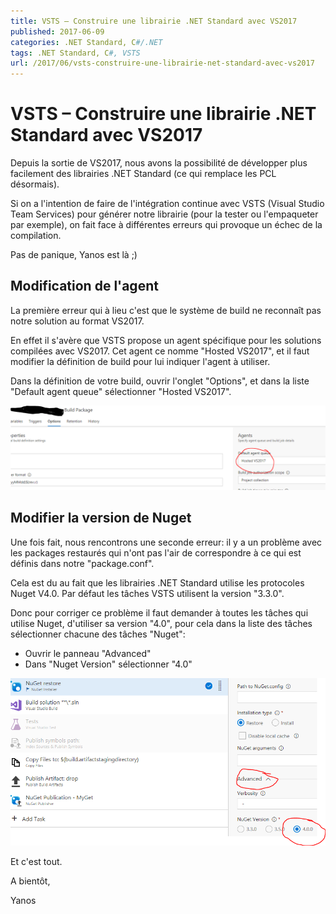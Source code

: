 ```yaml
---
title: VSTS – Construire une librairie .NET Standard avec VS2017
published: 2017-06-09
categories: .NET Standard, C#/.NET
tags: .NET Standard, C#, VSTS
url: /2017/06/vsts-construire-une-librairie-net-standard-avec-vs2017
---
```


# VSTS – Construire une librairie .NET Standard avec VS2017

Depuis la sortie de VS2017, nous avons la possibilité de développer plus facilement des librairies .NET Standard (ce qui remplace les PCL désormais).

Si on a l'intention de faire de l'intégration continue avec VSTS (Visual Studio Team Services) pour générer notre librairie (pour la tester ou l'empaqueter par exemple), on fait face à différentes erreurs qui provoque un échec de la compilation.

Pas de panique, Yanos est là ;)

<!--more-->

## Modification de l'agent

La première erreur qui à lieu c'est que le système de build ne reconnaît pas notre solution au format VS2017.

En effet il s'avère que VSTS propose un agent spécifique pour les solutions compilées avec VS2017. Cet agent ce nomme "Hosted VS2017", et il faut modifier la définition de build pour lui indiquer l'agent à utiliser.

Dans la définition de votre build, ouvrir l'onglet "Options", et dans la liste "Default agent queue" sélectionner "Hosted VS2017".

![Sélection de l'agent "Hosted VS2017" dans une définition de build VSTS](vsts-build-hosted-vs2017.png)

## Modifier la version de Nuget

Une fois fait, nous rencontrons une seconde erreur: il y a un problème avec les packages restaurés qui n'ont pas l'air de correspondre à ce qui est définis dans notre "package.conf".

Cela est du au fait que les librairies .NET Standard utilise les protocoles Nuget V4.0. Par défaut les tâches VSTS utilisent la version "3.3.0".

Donc pour corriger ce problème il faut demander à toutes les tâches qui utilise Nuget, d'utiliser sa version "4.0", pour cela dans la liste des tâches sélectionner chacune des tâches "Nuget":
- Ouvrir le panneau "Advanced"
- Dans "Nuget Version" sélectionner "4.0"

![Sélection de la version 4.0 de Nuget dans un tâche d'une définition de build](vsts-nuget-version-4.0.png)

Et c'est tout.

A bientôt,

Yanos

